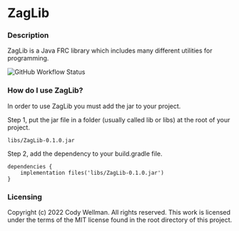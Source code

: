 # ZagLib

### Description
ZagLib is a Java FRC library which includes many different utilities for programming.

![GitHub Workflow Status](https://img.shields.io/github/workflow/status/zagdrath/ZagLib/Java%20CI?label=ZagLib%20Build&logo=github)

### How do I use ZagLib?
In order to use ZagLib you must add the jar to your project.

Step 1, put the jar file in a folder (usually called lib or libs) at the root of your project.
```
libs/ZagLib-0.1.0.jar
```

Step 2, add the dependency to your build.gradle file.
```
dependencies {
    implementation files('libs/ZagLib-0.1.0.jar')
}
```

### Licensing
Copyright (c) 2022 Cody Wellman. All rights reserved. This work is licensed under the terms of the MIT license found in the root directory of this project.
